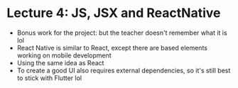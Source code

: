 # Lecture 4: JS, JSX and ReactNative

- Bonus work for the project: but the teacher doesn't remember what it is lol
- React Native is similar to React, except there are based elements working on mobile development
- Using the same idea as React
- To create a good UI also requires external dependencies, so it's still best to stick with Flutter lol
